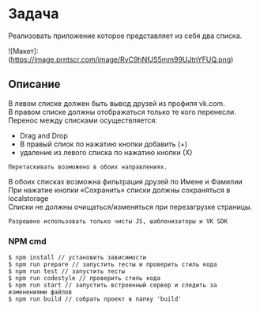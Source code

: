 # Задача
Реализовать приложение которое представляет из себя два списка.

![Макет]:(https://image.prntscr.com/image/RvC9hNfJS5mm99UJtnYFUQ.png)


## Описание
В левом списке должен быть вывод друзей из профиля vk.com.<br>
В правом списке должны отображаться только те кого перенесли. <br>
Перенос между списками осуществляется: 
- Drag and Drop
- В правый спиок по нажатию кнопки добавить (+)
- удаление из левого списка по нажатию кнопки (Х)

```
Перетаскивать возможено в обоих направлениях.
```
В обоих списках возможна фильтрация друзей по Имене и Фамилии<br>
При нажатие кнопки «Сохранить» списки должны сохраняться в localstorage<br>
Списки не должны очищаться/изменяться при перезагрузке страницы.

```
Разрешено использовать только чисты JS, шаблонизаторы и VK SDK
```

### NPM cmd

```
$ npm install // установить зависимости
$ npm run prepare // запустить тесты и проверить стиль кода
$ npm run test // запустить тесты
$ npm run codestyle // проверить стиль кода
$ npm run start // запустить встроенный сервер и следить за изменениями файлов
$ npm run build // собрать проект в папку 'build'
```